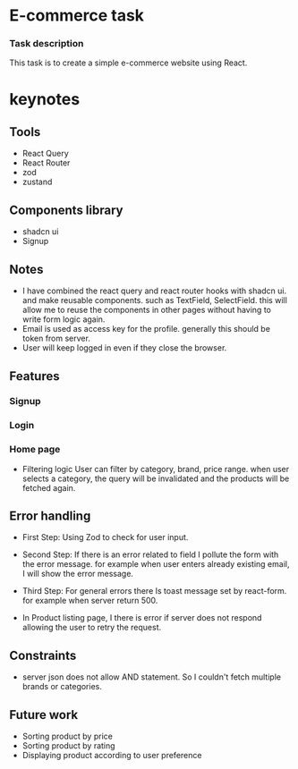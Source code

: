 # E-commerce task

### Task description
This task is to create a simple e-commerce website using React.

# keynotes
## Tools
- React Query
- React Router
- zod
- zustand

## Components library
- shadcn ui
- Signup

## Notes
- I have combined the react query and react router hooks with shadcn ui. and make reusable components. such as TextField, SelectField. this will allow me to reuse the components in other pages without having to write form logic again.
- Email is used as access key for the profile. generally this should be token from server.
- User will keep logged in even if they close the browser.

## Features

### Signup

### Login

### Home page
- Filtering logic
  User can filter by category, brand, price range.
  when user selects a category, the query will be invalidated and the products will be fetched again.

## Error handling

- First Step: Using Zod to check for user input.
- Second Step: If there is an error related to field I pollute the form with the error message. for example when user enters already existing email, I will show the error message.
- Third Step: For general errors there Is toast message set by react-form. for example when server return 500.

- In Product listing page, I there is error if server does not respond allowing the user to retry the request.

## Constraints

- server json does not allow AND statement. So I couldn't fetch multiple brands or categories.

## Future work
- Sorting product by price
- Sorting product by rating
- Displaying product according to user preference
